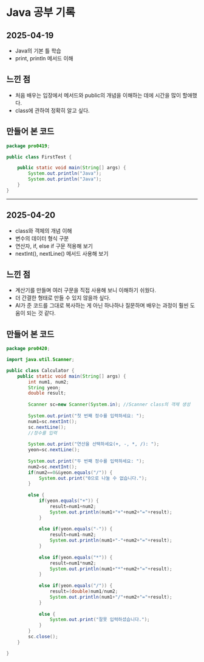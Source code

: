# Java 공부 기록

## 2025-04-19

- Java의 기본 틀 학습
- print, println 메서드 이해

## 느낀 점

- 처음 배우는 입장에서 메서드와 public의 개념을 이해하는 데에 시간을 많이 할애했다.
- class에 관하여 정확히 알고 싶다.

## 만들어 본 코드

```java
package pro0419;

public class FirstTest {

    public static void main(String[] args) {
        System.out.println("Java");
        System.out.println("Java");
    }
}
```

---

## 2025-04-20

- class와 객체의 개념 이해
- 변수의 데이터 형식 구분
- 연산자, if, else if 구문 적용해 보기
- nextInt(), nextLine() 메서드 사용해 보기

## 느낀 점

- 계산기를 만들며 여러 구문을 직접 사용해 보니 이해하기 쉬웠다.
- 더 간결한 형태로 만들 수 있지 않을까 싶다.
- AI가 준 코드를 그대로 복사하는 게 아닌 하나하나 질문하며 배우는 과정이 훨씬 도움이 되는 것 같다.

## 만들어 본 코드

```java
package pro0420;

import java.util.Scanner;

public class Calculator {
	public static void main(String[] args) {
		int num1, num2;
		String yeon;
		double result;
		
		Scanner sc=new Scanner(System.in); //Scanner class의 객체 생성
		
		System.out.print("첫 번째 정수를 입력하세요: ");
		num1=sc.nextInt();
		sc.nextLine();
		//정수를 입력
		
		System.out.print("연산을 선택하세요(+, -, *, /): ");
		yeon=sc.nextLine();
		
		System.out.print("두 번째 정수를 입력하세요: ");
		num2=sc.nextInt();
		if(num2==0&&yeon.equals("/")) {
			System.out.print("0으로 나눌 수 없습니다.");
		}
		
		else {
			if(yeon.equals("+")) {
				result=num1+num2;
				System.out.println(num1+"+"+num2+"="+result);
			}
			
			else if(yeon.equals("-")) {
				result=num1-num2;
				System.out.println(num1+"-"+num2+"="+result);
			}
			
			else if(yeon.equals("*")) {
				result=num1*num2;
				System.out.println(num1+"*"+num2+"="+result);
			}
			
			else if(yeon.equals("/")) {
				result=(double)num1/num2;
				System.out.println(num1+"/"+num2+"="+result);
			}
			
			else {
				System.out.print("잘못 입력하셨습니다.");
			}
		}
		sc.close();
	}

}
```

